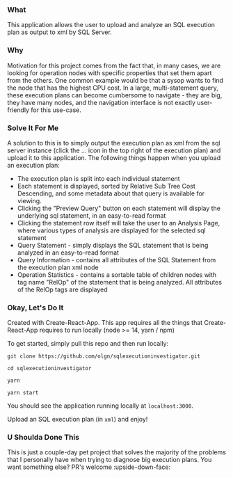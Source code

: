 ### What
This application allows the user to upload and analyze an SQL execution plan as output to xml by SQL Server.

### Why
Motivation for this project comes from the fact that, in many cases, we are looking for operation nodes with specific properties that set them apart from the others.
One common example would be that a sysop wants to find the node that has the highest CPU cost. In a large, multi-statement query, these execution plans can become
cumbersome to navigate - they are big, they have many nodes, and the navigation interface is not exactly user-friendly for this use-case.

### Solve It For Me
A solution to this is to simply output the execution plan as xml from the sql server instance (click the ... icon in the top right of the execution plan)
and upload it to this application. The following things happen when you upload an execution plan:
* The execution plan is split into each individual statement
* Each statement is displayed, sorted by Relative Sub Tree Cost Descending, and some metadata about that query is available for viewing.
* Clicking the "Preview Query" button on each statement will display the underlying sql statement, in an easy-to-read format
* Clicking the statement row itself will take the user to an Analysis Page, where various types of analysis are displayed for the selected sql statement
 * Query Statement - simply displays the SQL statement that is being analyzed in an easy-to-read format
 * Query Information - contains all attributes of the SQL Statement from the execution plan xml node
 * Operation Statistics - contains a sortable table of children nodes with tag name "RelOp" of the statement that is being analyzed. All attributes of the RelOp tags are displayed

### Okay, Let's Do It
Created with Create-React-App. This app requires all the things that Create-React-App requires to run locally (node >= 14, yarn / npm)

To get started, simply pull this repo and then run locally:

`git clone https://github.com/olgn/sqlexecutioninvestigator.git`

`cd sqlexecutioninvestigator`

`yarn`

`yarn start`

You should see the application running locally at `localhost:3000`.

Upload an SQL execution plan (in `xml`) and enjoy!

### U Shoulda Done This
This is just a couple-day pet project that solves the majority of the problems that I personally have when trying to diagnose big execution plans. You want something else? PR's welcome :upside-down-face:
